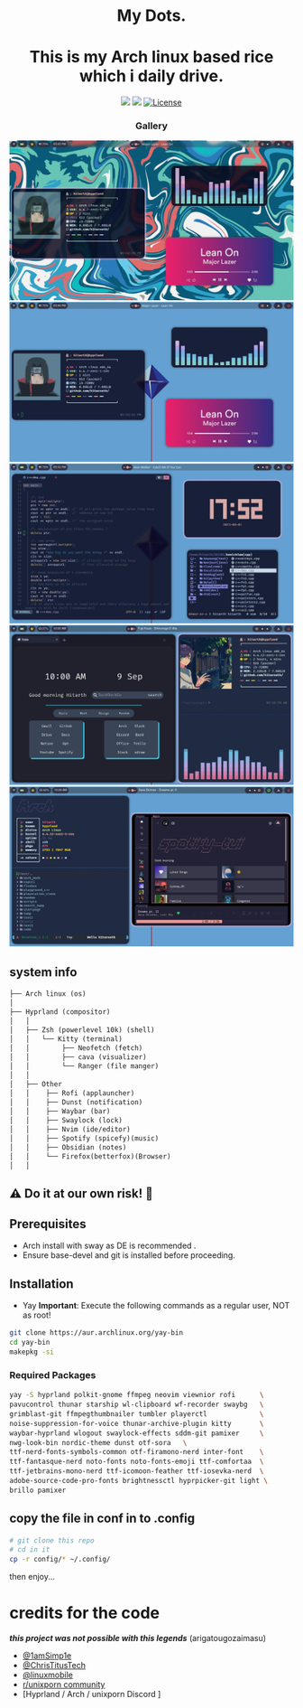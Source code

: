 <div align="center"><h1><b>My Dots.</b></h1></div>

<div align="center">
<h1><b>This is my Arch linux based rice which i daily drive.</b></h1>
</div>

<div  align="center">
  
![](https://img.shields.io/github/stars/h1tarxeth/Dots?style=for-the-badge&logo=starship&color=83c5be&logoColor=D9E0EE&labelColor=252733)
![](https://img.shields.io/github/last-commit/h1tarxeth/Dots?&style=for-the-badge&color=006d77&logoColor=D9E0EE&labelColor=252733)
<a href="https://github.com/h1tarxeth/Dots_infinity_horizon/blob/main/LICENSE">
<img alt="License" src="https://img.shields.io/github/license/h1tarxeth/Dots?style=for-the-badge&logo=starship&color=1d3557&logoColor=D9E0EE&labelColor=252733" />
</a>
</div>

<div align="center"><h3><b>Gallery</b></h3></div>

![](https://github.com/h1tarxeth/Dots/blob/main/images/1.jpeg)
![](https://github.com/h1tarxeth/Dots/blob/main/images/2.jpeg)
![](https://github.com/h1tarxeth/Dots/blob/main/images/3.jpeg)
![](https://github.com/h1tarxeth/Dots/blob/main/images/4.jpeg)
![](https://github.com/h1tarxeth/Dots/blob/main/images/5.jpeg)

## system info

```
├── Arch linux (os)
│
├── Hyprland (compositor)
│   │
│   ├── Zsh (powerlevel 10k) (shell)
│   │   └── Kitty (terminal)
│   │        ├── Neofetch (fetch)
│   │        ├── cava (visualizer)
│   │        └── Ranger (file manger)
│   │
│   ├── Other
│   │    ├── Rofi (applauncher)
│   │    ├── Dunst (notification)
│   │    ├── Waybar (bar)
│   │    ├── Swaylock (lock)
│   │    ├── Nvim (ide/editor)
│   │    ├── Spotify (spicefy)(music)
│   │    ├── Obsidian (notes)
│   │    └── Firefox(betterfox)(Browser)
│   │
```

## ⚠️ **Do it at our own risk!** 🛑

## Prerequisites

- Arch install with sway as DE is recommended .
- Ensure base-devel and git is installed before proceeding.

## Installation

- Yay
  **Important**: Execute the following commands as a regular user, NOT as root!

```bash
git clone https://aur.archlinux.org/yay-bin
cd yay-bin
makepkg -si
```

### Required Packages

```bash
yay -S hyprland polkit-gnome ffmpeg neovim viewnior rofi      \
pavucontrol thunar starship wl-clipboard wf-recorder swaybg   \
grimblast-git ffmpegthumbnailer tumbler playerctl             \
noise-suppression-for-voice thunar-archive-plugin kitty       \
waybar-hyprland wlogout swaylock-effects sddm-git pamixer     \
nwg-look-bin nordic-theme dunst otf-sora   \
ttf-nerd-fonts-symbols-common otf-firamono-nerd inter-font    \
ttf-fantasque-nerd noto-fonts noto-fonts-emoji ttf-comfortaa  \
ttf-jetbrains-mono-nerd ttf-icomoon-feather ttf-iosevka-nerd  \
adobe-source-code-pro-fonts brightnessctl hyprpicker-git light \
brillo pamixer
```

## copy the file in conf in to .config

```bash
# git clone this repo
# cd in it
cp -r config/* ~/.config/

```

then enjoy...

# credits for the code

**_this project was not possible with this legends_** (arigatougozaimasu)

- [@1amSimp1e](https://github.com/1amSimp1e)
- [@ChrisTitusTech](https://github.com/ChrisTitusTech)
- [@linuxmobile](https://github.com/linuxmobile)
- [r/unixporn community](https://www.reddit.com/r/unixporn/)
- [Hyprland / Arch / unixporn Discord ]
